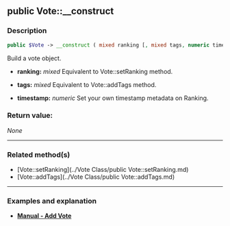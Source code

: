## public Vote::__construct

### Description    

```php
public $Vote -> __construct ( mixed ranking [, mixed tags, numeric timestamp = false] )
```

Build a vote object.    
- **ranking:** *mixed* Equivalent to Vote::setRanking method.

- **tags:** *mixed* Equivalent to Vote::addTags method.

- **timestamp:** *numeric* Set your own timestamp metadata on Ranking.



### Return value:   

_None_


---------------------------------------

### Related method(s)      

* [Vote::setRanking](../Vote Class/public Vote::setRanking.md)    
* [Vote::addTags](../Vote Class/public Vote::addTags.md)    

---------------------------------------

### Examples and explanation

* **[Manual - Add Vote](https://github.com/julien-boudry/Condorcet/wiki/II-%23-B.-Vote-management-%23-1.-Add-Vote)**    
